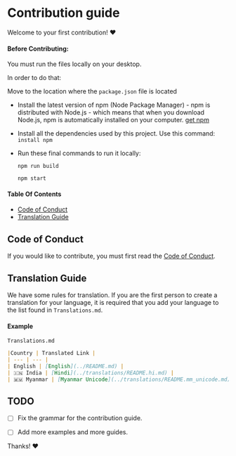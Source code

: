 ﻿# Contribution guide

Welcome to your first contribution! :heart:

#### Before Contributing:
You must run the files locally on your desktop.

In order to do that:

Move to the location where the `package.json` file is located

- Install the latest version of npm (Node Package Manager) -
    npm is distributed with Node.js - which means that when you download Node.js,
    npm is automatically installed on your computer.
    [get npm](https://www.npmjs.com/get-npm)
- Install all the dependencies used by this project.
   Use this command:  `install npm`

- Run these final commands to run it locally:

  `npm run build`
  
  `npm start`

#### Table Of Contents
- [Code of Conduct](#code-of-conduct)
- [Translation Guide](#translation-guide)

## Code of Conduct
If you would like to contribute, you must first read the [Code of Conduct](../CODE_OF_CONDUCT.md).

## Translation Guide
We have some rules for translation. If you are the first person to create a translation for your language, it is required that you add your language to the list found in `Translations.md`.

#### Example

`Translations.md`
```markdown
|Country | Translated Link |
| --- | --- |
| English | [English](../README.md) |
| 🇮🇳 India | [Hindi](../translations/README.hi.md) |
| 🇲🇲 Myanmar | [Myanmar Unicode](../translations/README.mm_unicode.md), Myanmar ZawGyi |
```

## TODO
- [ ] Fix the grammar for the contribution guide.
- [ ] Add more examples and more guides.


Thanks! :heart:
